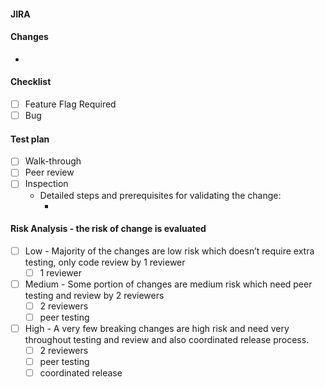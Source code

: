 #### JIRA

#### Changes

-

#### Checklist
- [ ] Feature Flag Required
- [ ] Bug

#### Test plan

- [ ] Walk-through
- [ ] Peer review
- [ ] Inspection
  - Detailed steps and prerequisites for validating the change:
    - <!-- Replace this with the bullet points about the steps how to execute the test -->

#### Risk Analysis - the risk of change is evaluated

- [ ] Low - Majority of the changes are low risk which doesn’t require extra testing, only code review by 1 reviewer
    - [ ] 1 reviewer
- [ ] Medium - Some portion of changes are medium risk which need peer testing and review by 2 reviewers
    - [ ] 2 reviewers
    - [ ] peer testing
- [ ] High - A very few breaking changes are high risk and need very throughout testing and review and also coordinated release process.
    - [ ] 2 reviewers
    - [ ] peer testing
    - [ ] coordinated release
